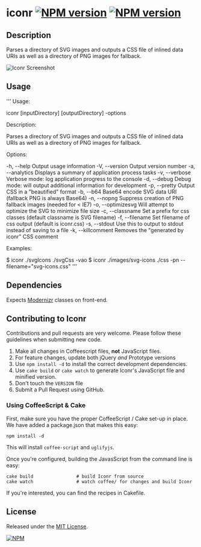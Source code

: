 # iconr [![NPM version](https://badge.fury.io/js/iconr.png)](http://badge.fury.io/js/iconr) [![NPM version](https://david-dm.org/okize/iconr.png)](https://david-dm.org/okize/iconr)

## Description
Parses a directory of SVG images and outputs a CSS file of inlined data URIs as well as a directory of PNG images for fallback.

![Iconr Screenshot](https://raw.github.com/okize/iconr/gh-pages/iconr-screenshot.gif)

## Usage

'''
Usage:

  iconr [inputDirectory] [outputDirectory] -options

Description:

  Parses a directory of SVG images and outputs a CSS file of inlined data URIs as well as a directory of PNG images for fallback.

Options:

  -h, --help           Output usage information
  -V, --version        Output version number
  -a, --analytics      Displays a summary of application process tasks
  -v, --verbose        Verbose mode: log application progress to the console
  -d, --debug          Debug mode: will output additional information for development
  -p, --pretty         Output CSS in a "beautified" format
  -b, --b64            Base64 encode SVG data URI (fallback PNG is always Base64)
  -n, --nopng          Suppress creation of PNG fallback images (needed for < IE7)
  -o, --optimizesvg    Will attempt to optimize the SVG to minimize file size
  -c, --classname      Set a prefix for css classes (default classname is SVG filename)
  -f, --filename       Set filename of css output (default is iconr.css)
  -s, --stdout         Use this to output to stdout instead of saving to a file
  -k, --killcomment    Removes the "generated by iconr" CSS comment

Examples:

  $ iconr ./svgIcons ./svgCss -vao
  $ iconr ./images/svg-icons ./css -pn --filename="svg-icons.css"
'''

## Dependencies

Expects [Modernizr](http://modernizr.com/) classes on front-end.

## Contributing to Iconr

Contributions and pull requests are very welcome. Please follow these guidelines when submitting new code.

1. Make all changes in Coffeescript files, **not** JavaScript files.
2. For feature changes, update both jQuery *and* Prototype versions
3. Use `npm install -d` to install the correct development dependencies.
4. Use `cake build` or `cake watch` to generate Iconr's JavaScript file and minified version.
5. Don't touch the `VERSION` file
6. Submit a Pull Request using GitHub.

### Using CoffeeScript & Cake

First, make sure you have the proper CoffeeScript / Cake set-up in place. We have added a package.json that makes this easy:

```
npm install -d
```

This will install `coffee-script` and `uglifyjs`.

Once you're configured, building the JavasScript from the command line is easy:

    cake build                # build Iconr from source
    cake watch                # watch coffee/ for changes and build Iconr

If you're interested, you can find the recipes in Cakefile.

## License

Released under the [MIT License](http://www.opensource.org/licenses/mit-license.php).

[![NPM](https://nodei.co/npm/iconr.png?downloads=true)](https://nodei.co/npm/iconr/)